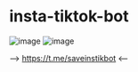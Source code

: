 # insta-tiktok-bot
![image](https://user-images.githubusercontent.com/112689446/197401037-85c80cb5-1729-452a-a015-6e4f1ac6d87f.png) ![image](https://user-images.githubusercontent.com/112689446/197401116-ee3a5f83-6668-40e3-b52d-0d811e45d259.png)

--> https://t.me/saveinstikbot <--
